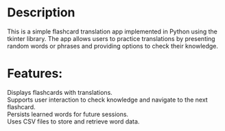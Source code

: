 # Description
This is a simple flashcard translation app implemented in Python using the tkinter library. The app allows users to practice translations by presenting random words or phrases and providing options to check their knowledge.

# Features:
Displays flashcards with translations.<br>
Supports user interaction to check knowledge and navigate to the next flashcard.<br>
Persists learned words for future sessions.<br>
Uses CSV files to store and retrieve word data.<br>
